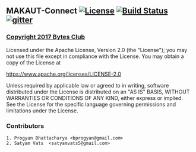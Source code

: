 ## MAKAUT-Connect [![License](https://img.shields.io/badge/License-Apache%202.0-blue.svg)](https://www.apache.org/licenses/LICENSE-2.0) [![Build Status](https://travis-ci.org/BytesClub/MAKAUT-Connect.svg?branch=master)](https://travis-ci.org/BytesClub/MAKAUT-Connect) [![gitter](https://badges.gitter.im/gitterHQ/gitterHQ.github.io.svg)](https://gitter.im/Bytes_Club/General)

### [Copyright 2017 Bytes Club](https://github.com/BytesClub/MAKAUT-Connect/blob/master/LICENSE)

Licensed under the Apache License, Version 2.0 (the "License");
you may not use this file except in compliance with the License.
You may obtain a copy of the License at

  https://www.apache.org/licenses/LICENSE-2.0

Unless required by applicable law or agreed to in writing, software
distributed under the License is distributed on an "AS IS" BASIS,
WITHOUT WARRANTIES OR CONDITIONS OF ANY KIND, either express or implied.
See the License for the specific language governing permissions and
limitations under the License.

### Contributors

	1. Progyan Bhattacharya	<bprogyan@gmail.com>
	2. Satyam Vats	<satyamvats5@gmail.com>